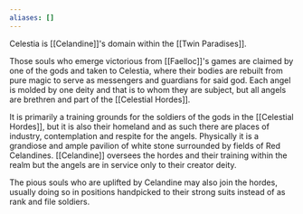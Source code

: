 ```yaml
---
aliases: []
---
```

Celestia is [[Celandine]]'s domain within the [[Twin Paradises]].

Those souls who emerge victorious from [[Faelloc]]'s games are claimed by one of the gods and taken to Celestia, where their bodies are rebuilt from pure magic to serve as messengers and guardians for said god. Each angel is molded by one deity and that is to whom they are subject, but all angels are brethren and part of the [[Celestial Hordes]].

It is primarily a training grounds for the soldiers of the gods in the [[Celestial Hordes]], but it is also their homeland and as such there are places of industry, contemplation and respite for the angels. Physically it is a grandiose and ample pavilion of white stone surrounded by fields of Red Celandines. [[Celandine]] oversees the hordes and their training within the realm but the angels are in service only to their creator deity.


The pious souls who are uplifted by Celandine may also join the hordes, usually doing so in positions handpicked to their strong suits instead of as rank and file soldiers.